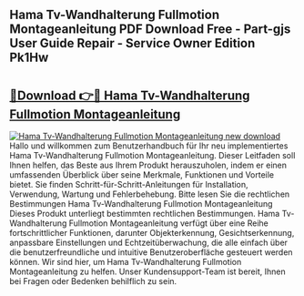 ## Hama Tv-Wandhalterung Fullmotion Montageanleitung PDF Download Free - Part-gjs User Guide Repair - Service Owner Edition Pk1Hw

# <h2><a href="http://df7ee64.blite.top/?on=Hama+Tv-Wandhalterung+Fullmotion+Montageanleitung">🔗Download 👉🔴 Hama Tv-Wandhalterung Fullmotion Montageanleitung</a></h2>

[![Hama Tv-Wandhalterung Fullmotion Montageanleitung new download](https://i.imgur.com/lujVjoI.png)](http://df7ee64.blite.top/?on=Hama+Tv-Wandhalterung+Fullmotion+Montageanleitung)
Hallo und willkommen zum Benutzerhandbuch für Ihr neu implementiertes Hama Tv-Wandhalterung Fullmotion Montageanleitung. Dieser Leitfaden soll Ihnen helfen, das Beste aus Ihrem Produkt herauszuholen, indem er einen umfassenden Überblick über seine Merkmale, Funktionen und Vorteile bietet. Sie finden Schritt-für-Schritt-Anleitungen für Installation, Verwendung, Wartung und Fehlerbehebung. Bitte lesen Sie die rechtlichen Bestimmungen Hama Tv-Wandhalterung Fullmotion Montageanleitung Dieses Produkt unterliegt bestimmten rechtlichen Bestimmungen. Hama Tv-Wandhalterung Fullmotion Montageanleitung verfügt über eine Reihe fortschrittlicher Funktionen, darunter Objekterkennung, Gesichtserkennung, anpassbare Einstellungen und Echtzeitüberwachung, die alle einfach über die benutzerfreundliche und intuitive Benutzeroberfläche gesteuert werden können. Wir sind hier, um Hama Tv-Wandhalterung Fullmotion Montageanleitung zu helfen. Unser Kundensupport-Team ist bereit, Ihnen bei Fragen oder Bedenken behilflich zu sein.
